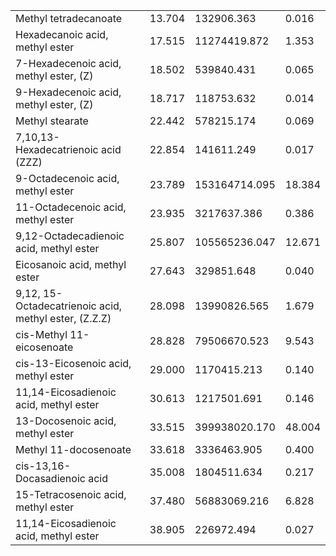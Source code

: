 |                                                       |        |               |        |
|-------------------------------------------------------|--------|---------------|--------|
| Methyl tetradecanoate                                 | 13.704 | 132906.363    | 0.016  |
| Hexadecanoic acid, methyl ester                       | 17.515 | 11274419.872  | 1.353  |
| 7-Hexadecenoic acid, methyl ester, (Z)                | 18.502 | 539840.431    | 0.065  |
| 9-Hexadecenoic acid, methyl ester, (Z)                | 18.717 | 118753.632    | 0.014  |
| Methyl stearate                                       | 22.442 | 578215.174    | 0.069  |
| 7,10,13-Hexadecatrienoic acid (ZZZ)                   | 22.854 | 141611.249    | 0.017  |
| 9-Octadecenoic acid, methyl ester                     | 23.789 | 153164714.095 | 18.384 |
| 11-Octadecenoic acid, methyl ester                    | 23.935 | 3217637.386   | 0.386  |
| 9,12-Octadecadienoic acid, methyl ester               | 25.807 | 105565236.047 | 12.671 |
| Eicosanoic acid, methyl ester                         | 27.643 | 329851.648    | 0.040  |
| 9,12, 15-Octadecatrienoic acid, methyl ester, (Z.Z.Z) | 28.098 | 13990826.565  | 1.679  |
| cis-Methyl 11-eicosenoate                             | 28.828 | 79506670.523  | 9.543  |
| cis-13-Eicosenoic acid, methyl ester                  | 29.000 | 1170415.213   | 0.140  |
| 11,14-Eicosadienoic acid, methyl ester                | 30.613 | 1217501.691   | 0.146  |
| 13-Docosenoic acid, methyl ester                      | 33.515 | 399938020.170 | 48.004 |
| Methyl 11-docosenoate                                 | 33.618 | 3336463.905   | 0.400  |
| cis-13,16-Docasadienoic acid                          | 35.008 | 1804511.634   | 0.217  |
| 15-Tetracosenoic acid, methyl ester                   | 37.480 | 56883069.216  | 6.828  |
| 11,14-Eicosadienoic acid, methyl ester                | 38.905 | 226972.494    | 0.027  |